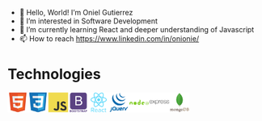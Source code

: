 - 👋 Hello, World! I’m Oniel Gutierrez
- 👀 I’m interested in Software Development
- 🌱 I’m currently learning React and deeper understanding of Javascript
- 📫 How to reach https://www.linkedin.com/in/onionie/

<!---
Onionie/Onionie is a ✨ special ✨ repository because its `README.md` (this file) appears on your GitHub profile.
You can click the Preview link to take a look at your changes.
--->

# Technologies
<img align="left" alt="HTML5" width="40px" src="https://github.com/devicons/devicon/blob/master/icons/html5/html5-original.svg">
<img align="left" alt="CSS3" width="40px" src="https://github.com/devicons/devicon/blob/master/icons/css3/css3-original.svg">
<img align="left" alt="JavaScript" width="40px" src="https://github.com/devicons/devicon/blob/master/icons/javascript/javascript-original.svg">
<img align="left" alt="Bootstrap" width="40px" src="https://github.com/devicons/devicon/blob/master/icons/bootstrap/bootstrap-plain-wordmark.svg">
<img align="left" alt="React" width="40px" src="https://github.com/devicons/devicon/blob/master/icons/react/react-original-wordmark.svg">
<img align="left" alt="JQuery" width="40px" src="https://github.com/devicons/devicon/blob/master/icons/jquery/jquery-plain-wordmark.svg">
<img align="left" alt="NodeJS" width="40px" src="https://github.com/devicons/devicon/blob/master/icons/nodejs/nodejs-plain-wordmark.svg">
<img align="left" alt="Express" width="40px" src="https://github.com/devicons/devicon/blob/master/icons/express/express-original-wordmark.svg">
<img align="left" alt="MongoDB" width="40px" src="https://github.com/devicons/devicon/blob/master/icons/mongodb/mongodb-original-wordmark.svg">
